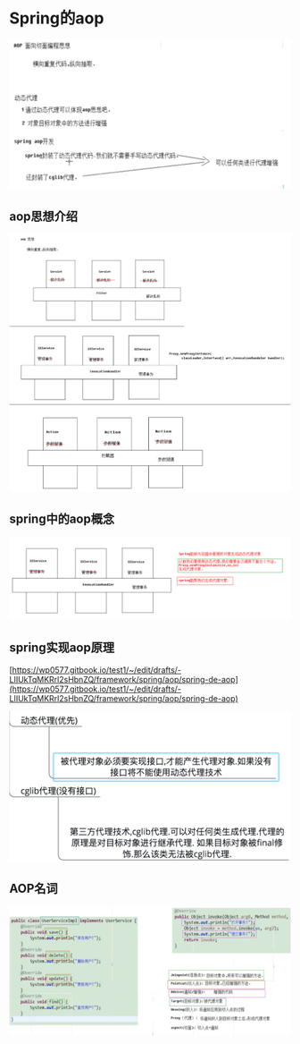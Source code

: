# Spring的aop

![](../../../.gitbook/assets/image%20%2886%29.png)

## aop思想介绍

![](../../../.gitbook/assets/image%20%2829%29.png)

## spring中的aop概念

![](../../../.gitbook/assets/image%20%2816%29.png)

## spring实现aop原理

[https://wp0577.gitbook.io/test1/~/edit/drafts/-LIIUkTqMKRrl2sHbnZQ/framework/spring/aop/spring-de-aop](https://wp0577.gitbook.io/test1/~/edit/drafts/-LIIUkTqMKRrl2sHbnZQ/framework/spring/aop/spring-de-aop)

![](../../../.gitbook/assets/image%20%2892%29.png)

## AOP名词

![](../../../.gitbook/assets/image%20%285%29.png)



